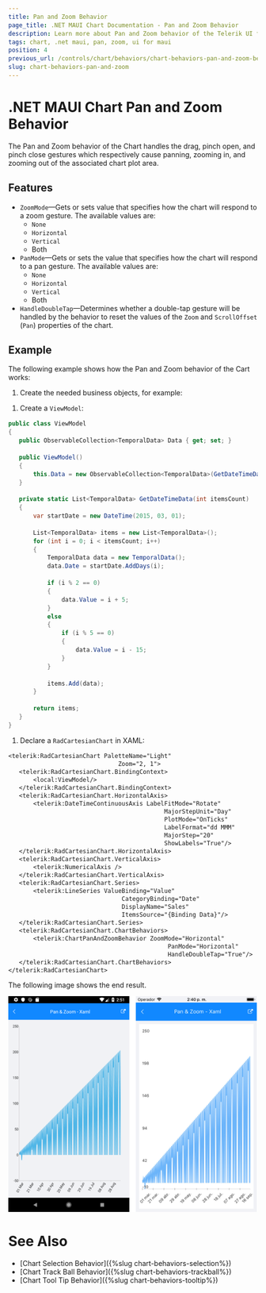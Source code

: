```yaml
---
title: Pan and Zoom Behavior
page_title: .NET MAUI Chart Documentation - Pan and Zoom Behavior
description: Learn more about Pan and Zoom behavior of the Telerik UI for .NET MAUI Chart control.
tags: chart, .net maui, pan, zoom, ui for maui
position: 4
previous_url: /controls/chart/behaviors/chart-behaviors-pan-and-zoom-behavior
slug: chart-behaviors-pan-and-zoom
---
```


# .NET MAUI Chart Pan and Zoom Behavior

The Pan and Zoom behavior of the Chart handles the drag, pinch open, and pinch close gestures which respectively cause panning, zooming in, and zooming out of the associated chart plot area.

## Features

- `ZoomMode`&mdash;Gets or sets value that specifies how the chart will respond to a zoom gesture. The available values are:
	- `None`
	- `Horizontal`
	- `Vertical`
	- Both
- `PanMode`&mdash;Gets or sets the value that specifies how the chart will respond to a pan gesture. The available values are:
	- `None`
	- `Horizontal`
	- `Vertical`
	- Both
- `HandleDoubleTap`&mdash;Determines whether a double-tap gesture will be handled by the behavior to reset the values of the `Zoom` and `ScrollOffset` (`Pan`) properties of the chart.

## Example

The following example shows how the Pan and Zoom behavior of the Cart works:

1. Create the needed business objects, for example:

 <snippet id='temporal-data-model' />


1. Create a `ViewModel`:

 ```C#
public class ViewModel
{
    public ObservableCollection<TemporalData> Data { get; set; }

    public ViewModel()
    {
        this.Data = new ObservableCollection<TemporalData>(GetDateTimeData(200));
    }

    private static List<TemporalData> GetDateTimeData(int itemsCount)
    {
        var startDate = new DateTime(2015, 03, 01);

        List<TemporalData> items = new List<TemporalData>();
        for (int i = 0; i < itemsCount; i++)
        {
            TemporalData data = new TemporalData();
            data.Date = startDate.AddDays(i);

            if (i % 2 == 0)
            {
                data.Value = i + 5;
            }
            else
            {
                if (i % 5 == 0)
                {
                    data.Value = i - 15;
                }
            }

            items.Add(data);
        }

        return items;
    }
}
 ```

1. Declare a `RadCartesianChart` in XAML:

 ```XAML
<telerik:RadCartesianChart PaletteName="Light"
                                Zoom="2, 1">
    <telerik:RadCartesianChart.BindingContext>
        <local:ViewModel/>
    </telerik:RadCartesianChart.BindingContext>
    <telerik:RadCartesianChart.HorizontalAxis>
        <telerik:DateTimeContinuousAxis LabelFitMode="Rotate"
                                             MajorStepUnit="Day"
                                             PlotMode="OnTicks"
                                             LabelFormat="dd MMM"
                                             MajorStep="20"
                                             ShowLabels="True"/>
    </telerik:RadCartesianChart.HorizontalAxis>
    <telerik:RadCartesianChart.VerticalAxis>
        <telerik:NumericalAxis />
    </telerik:RadCartesianChart.VerticalAxis>
    <telerik:RadCartesianChart.Series>
        <telerik:LineSeries ValueBinding="Value"
                                 CategoryBinding="Date"
                                 DisplayName="Sales"
                                 ItemsSource="{Binding Data}"/>
    </telerik:RadCartesianChart.Series>
    <telerik:RadCartesianChart.ChartBehaviors>
        <telerik:ChartPanAndZoomBehavior ZoomMode="Horizontal"
                                              PanMode="Horizontal"
                                              HandleDoubleTap="True"/>
    </telerik:RadCartesianChart.ChartBehaviors>
</telerik:RadCartesianChart>
 ```


The following image shows the end result.

![Chart Pan And Zoom Behavior](images/chart-behaviors-panandzoom.png "Chart Pan And Zoom Behavior")

# See Also

- [Chart Selection Behavior]({%slug chart-behaviors-selection%})
- [Chart Track Ball Behavior]({%slug chart-behaviors-trackball%})
- [Chart Tool Tip Behavior]({%slug chart-behaviors-tooltip%})
